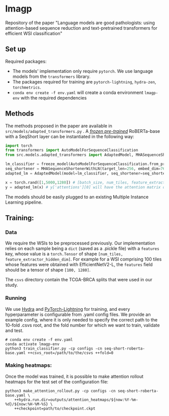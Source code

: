 # lmagp
Repository of the paper "Language models are good pathologists: using attention-based sequence reduction and text-pretrained transformers for efficient WSI classification"

## Set up
Required packages:
- The models' implementation only require `pytorch`. We use language models from the `transformers` library.
- The packages required for training are `pytorch-lightning`, `hydra-zen`, `torchmetrics`.
- `conda env create -f env.yaml` will create a conda environment `lmagp-env` with the required dependencies

## Methods
The methods proposed in the paper are available in `src/models/adapted_transformers.py` . A [_frozen pre-trained_](https://arxiv.org/abs/2103.05247) RoBERTa-base with a SeqShort layer can be instantiated in the following way:

```python
import torch
from transformers import AutoModelForSequenceClassification
from src.models.adapted_transformers import AdaptedModel, MHASequenceShortenerWithLN, freeze_model

lm_classifier = freeze_model(AutoModelForSequenceClassification.from_pretrained('roberta-base', num_labels=2)) # will freeze the encoder parameters except for the layer norm layers.
seq_shortener = MHASequenceShortenerWithLN(target_len=256, embed_dim=768, kdim=1280, vdim=1280, num_heads=4, batch_first=True) # kdim, vdim: hidden dim of efficientnet v2 l
adapted_lm = AdaptedModel(model=lm_classifier, seq_shortener=seq_shortener, embed_dim=768)

x = torch.rand([1,5000,1280]) # [batch_size, num_tiles, feature_extractor_hidden_dim]
y = adapted_lm(x) # y['attentions'][0] will have the attention matrix of the SeqShort layer
```
The models should be easily plugged to an existing Multiple Instance Learning pipeline.

## Training:
### Data
We require the WSIs to be preprocessed previously. Our implementation relies on each sample being a `dict` (saved as a .pickle file) with a `features` key, whose value is a `torch.Tensor` of shape `[num_tiles, feature_extractor_hidden_dim]`. For example for a WSI comprising 100 tiles whose features were obtained with EfficientNetV2-L, the `features` field should be a tensor of shape `[100, 1280]`.

The `csvs` directory contain the TCGA-BRCA splits that were used in our study. 

### Running
We use [Hydra]() and [PyTorch-Lightning]() for training, and every hyperparameter is configurable from .yaml config files. We provide an example config, where it is only needed to specify the correct path to the 10-fold .csvs root, and the fold number for which we want to train, validate and test.
```
# conda env create -f env.yaml
conda activate lmagp-env
python3 train_classifier.py -cp configs -cn seq-short-roberta-base.yaml ++csvs_root=/path/to/the/csvs ++fold=0
```

### Making heatmaps:
Once the model was trained, it is possible to make attention rollout heatmaps for the test set of the configuration file:
```
python3 make_attention_rollout.py -cp configs -cn seq-short-roberta-base.yaml \
    ++hydra.run.dir=outputs/attention_heatmaps/${now:%Y-%m-%d}/${now:%H-%M-%S} \
    ++checkpoint=path/to/checkpoint.ckpt
```
